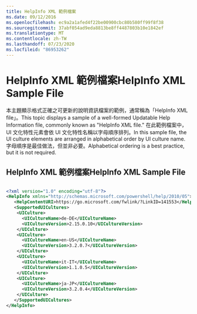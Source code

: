 ```yaml
---
title: HelpInfo XML 範例檔案
ms.date: 09/12/2016
ms.openlocfilehash: ec9a2a1afed4f22be00900cbc80b580ff99f8f38
ms.sourcegitcommit: 37abf054ad9eda8813be8ff4487803b10e1842ef
ms.translationtype: MT
ms.contentlocale: zh-TW
ms.lasthandoff: 07/23/2020
ms.locfileid: "86953262"
---
```

# <a name="helpinfo-xml-sample-file"></a><span data-ttu-id="a3357-102">HelpInfo XML 範例檔案</span><span class="sxs-lookup"><span data-stu-id="a3357-102">HelpInfo XML Sample File</span></span>

<span data-ttu-id="a3357-103">本主題顯示格式正確之可更新的說明資訊檔案的範例，通常稱為「HelpInfo XML file」。</span><span class="sxs-lookup"><span data-stu-id="a3357-103">This topic displays a sample of a well-formed Updatable Help Information file, commonly known as "HelpInfo XML file."</span></span> <span data-ttu-id="a3357-104">在此範例檔案中，UI 文化特性元素會依 UI 文化特性名稱以字母順序排列。</span><span class="sxs-lookup"><span data-stu-id="a3357-104">In this sample file, the UI culture elements are arranged in alphabetical order by UI culture name.</span></span> <span data-ttu-id="a3357-105">字母順序是最佳做法，但並非必要。</span><span class="sxs-lookup"><span data-stu-id="a3357-105">Alphabetical ordering is a best practice, but it is not required.</span></span>

## <a name="helpinfo-xml-sample-file"></a><span data-ttu-id="a3357-106">HelpInfo XML 範例檔案</span><span class="sxs-lookup"><span data-stu-id="a3357-106">HelpInfo XML Sample File</span></span>

```xml

<?xml version="1.0" encoding="utf-8"?>
<HelpInfo xmlns="http://schemas.microsoft.com/powershell/help/2010/05">
   <HelpContentURI>https://go.microsoft.com/fwlink/?LinkID=141553</HelpContentURI>
   <SupportedUICultures>
    <UICulture>
      <UICultureName>de-DE</UICultureName>
      <UICultureVersion>2.15.0.10</UICultureVersion>
    </UICulture>
    <UICulture>
      <UICultureName>en-US</UICultureName>
      <UICultureVersion>3.2.0.7</UICultureVersion>
    </UICulture>
    <UICulture>
      <UICultureName>it-IT</UICultureName>
      <UICultureVersion>1.1.0.5</UICultureVersion>
    </UICulture>
    <UICulture>
      <UICultureName>ja-JP</UICultureName>
      <UICultureVersion>3.2.0.4</UICultureVersion>
    </UICulture>
   </SupportedUICultures>
</HelpInfo>

```
